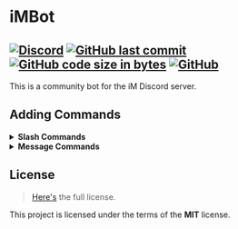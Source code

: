 # iMBot
[![Discord](https://img.shields.io/discord/359374635680399363?color=%235865F2&label=Discord&logo=discord&logoColor=%23FFFFFF&style=for-the-badge)](https://discord.gg/JpcBxZv6bF)
[![GitHub last commit](https://img.shields.io/github/last-commit/Holy-Person/iMBot?style=for-the-badge)](https://github.com/Holy-Person/iMBot)
[![GitHub code size in bytes](https://img.shields.io/github/languages/code-size/Holy-Person/iMBot?style=for-the-badge)](https://github.com/Holy-Person/iMBot)
[![GitHub](https://img.shields.io/github/license/Holy-Person/iMBot?style=for-the-badge)](https://github.com/Holy-Person/iMBot)
---
This is a community bot for the iM Discord server.

## Adding Commands
<details>
<summary><strong>Slash Commands</strong></summary>

To add a new command, add a new .js file in the `slashCommands` folder, please use the template below.

```js
const { SlashCommandBuilder } = require('@discordjs/builders');

module.exports = {
	data: new SlashCommandBuilder()
		.setName('COMMAND_NAME')
		.setDescription('COMMAND_DESCRIPTION'),
	async execute(interaction) {
		//Command function here, example with pong below.
		return interaction.reply('Pong!');
	},
};
```

</details>

<details>
<summary><strong>Message Commands</strong></summary>

To add a new command, add a new .js file in the `messageCommands` folder, please use the template below.<br>
Name your file the way you want the command to be named.

```js
module.exports = {
  method: function(message, Bot, args) {
    //Command function here, example with pong below.
    return message.channel.send(`Pong!`);
  }
};
```

</details>

## License
>[Here's](https://github.com/Holy-Person/iMBot/blob/main/LICENSE) the full license.

This project is licensed under the terms of the **MIT** license.

